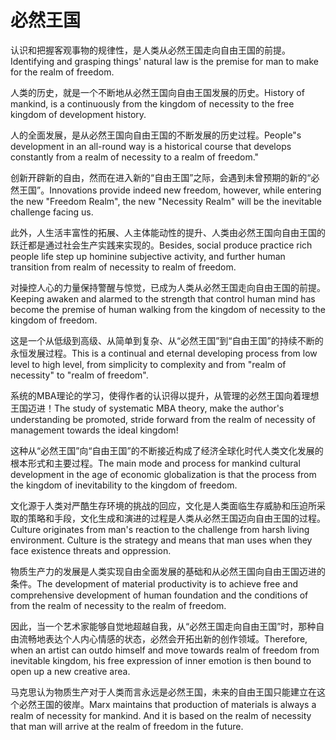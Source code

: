 # 必然王国

<p><span class="chinese">认识和把握客观事物的规律性，是人类从必然王国走向自由王国的前提。</span><span class="english">Identifying and grasping things' natural law is the premise for man to make for the realm of freedom.</span></p>

<p><span class="chinese">人类的历史，就是一个不断地从必然王国向自由王国发展的历史。</span><span class="english">History of mankind, is a continuously from the kingdom of necessity to the free kingdom of development history.</span></p>

<p><span class="chinese">人的全面发展，是从必然王国向自由王国的不断发展的历史过程。</span><span class="english">People"s development in an all-round way is a historical course that develops constantly from a realm of necessity to a realm of freedom."</span></p>

<p><span class="chinese">创新开辟新的自由，然而在进入新的“自由王国”之际，会遇到未曾预期的新的“必然王国”。</span><span class="english">Innovations provide indeed new freedom, however, while entering the new "Freedom Realm", the new "Necessity Realm" will be the inevitable challenge facing us.</span></p>

<p><span class="chinese">此外，人生活丰富性的拓展、人主体能动性的提升、人类由必然王国向自由王国的跃迁都是通过社会生产实践来实现的。</span><span class="english">Besides, social produce practice rich people life step up hominine subjective activity, and further human transition from realm of necessity to realm of freedom.</span></p>

<p><span class="chinese">对操控人心的力量保持警醒与惊觉，已成为人类从必然王国走向自由王国的前提。</span><span class="english">Keeping awaken and alarmed to the strength that control human mind has become the premise of human walking from the kingdom of necessity to the kingdom of freedom.</span></p>

<p><span class="chinese">这是一个从低级到高级、从简单到复杂、从“必然王国”到“自由王国”的持续不断的永恒发展过程。</span><span class="english">This is a continual and eternal developing process from low level to high level, from simplicity to complexity and from "realm of necessity" to "realm of freedom".</span></p>

<p><span class="chinese">系统的MBA理论的学习，使得作者的认识得以提升，从管理的必然王国向着理想王国迈进！</span><span class="english">The study of systematic MBA theory, make the author's understanding be promoted, stride forward from the realm of necessity of management towards the ideal kingdom!</span></p>

<p><span class="chinese">这种从“必然王国”向“自由王国”的不断接近构成了经济全球化时代人类文化发展的根本形式和主要过程。</span><span class="english">The main mode and process for mankind cultural development in the age of economic globalization is that the process from the kingdom of inevitability to the kingdom of freedom.</span></p>

<p><span class="chinese">文化源于人类对严酷生存环境的挑战的回应，文化是人类面临生存威胁和压迫所采取的策略和手段，文化生成和演进的过程是人类从必然王国迈向自由王国的过程。</span><span class="english">Culture originates from man's reaction to the challenge from harsh living environment. Culture is the strategy and means that man uses when they face existence threats and oppression.</span></p>

<p><span class="chinese">物质生产力的发展是人类实现自由全面发展的基础和从必然王国向自由王国迈进的条件。</span><span class="english">The development of material productivity is to achieve free and comprehensive development of human foundation and the conditions of from the realm of necessity to the realm of freedom.</span></p>

<p><span class="chinese">因此，当一个艺术家能够自觉地超越自我，从“必然王国走向自由王国”时，那种自由流畅地表达个人内心情感的状态，必然会开拓出新的创作领域。</span><span class="english">Therefore, when an artist can outdo himself and move towards realm of freedom from inevitable kingdom, his free expression of inner emotion is then bound to open up a new creative area.</span></p>

<p><span class="chinese">马克思认为物质生产对于人类而言永远是必然王国，未来的自由王国只能建立在这个必然王国的彼岸。</span><span class="english">Marx maintains that production of materials is always a realm of necessity for mankind. And it is based on the realm of necessity that man will arrive at the realm of freedom in the future.</span></p>

